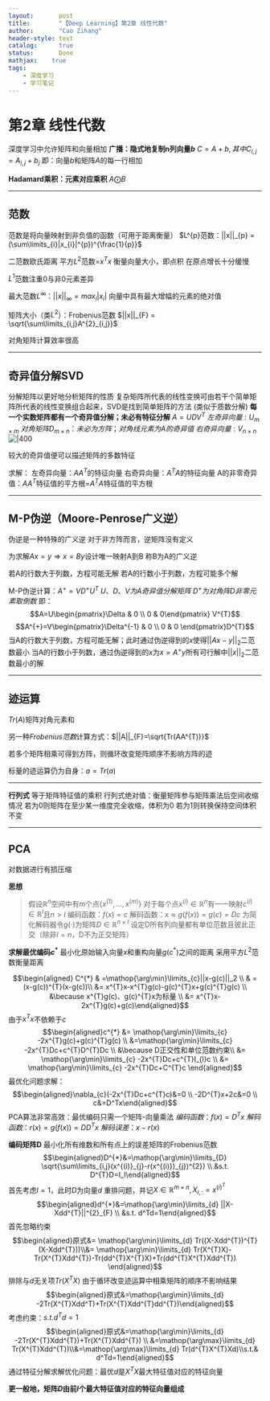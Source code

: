 ```yaml
---
layout:       post
title:        "【Deep Learning】第2章 线性代数"
author:       "Cao Zihang"
header-style: text
catalog:      true
status:		  Done
mathjax: 	true
tags:
    - 深度学习
    - 学习笔记
---
```

# 第2章 线性代数
深度学习中允许矩阵和向量相加
**广播：隐式地复制n列向量$b$**
$C=A+b, 其中C_{i,j} = A_{i,j} + b_{j}$
即：向量$b$和矩阵$A$的每一行相加

**Hadamard乘积：元素对应乘积**
$A\bigodot B$

---
## 范数
范数是将向量映射到非负值的函数（可用于距离衡量）
$L^{p}范数：||x||_{p} = (\sum\limits_{i}|x_{i}|^{p})^{\frac{1}{p}}$

二范数欧氏距离
平方$L^2$范数=$x^Tx$ 衡量向量大小，即点积
	在原点增长十分缓慢

$L^1$范数注重0与非0元素差异

最大范数$L^\infty$：$||x||_{\infty} = max_{i}|x_{i}|$
向量中具有最大增幅的元素的绝对值

矩阵大小（类$L^{2}$）：Frobenius范数
$||x||_{F} = \sqrt{\sum\limits_{i,j}A^{2}_{i,j}}$

对角矩阵计算效率很高

---
## 奇异值分解SVD
分解矩阵以更好地分析矩阵的性质
复杂矩阵所代表的线性变换可由若干个简单矩阵所代表的线性变换组合起来，SVD是找到简单矩阵的方法
(类似于质数分解)
**每一个实数矩阵都有一个奇异值分解；未必有特征分解**
$A=UDV^{T}$
$左奇异向量:U_{m\times m}$
$对角矩阵D_{m\times n}：未必为方阵；对角线元素为A的奇异值$
$右奇异向量:V_{n\times n}$
![|400](https://img.caozihang.com/img/202212201456381.png)

较大的奇异值便可以描述矩阵的多数特征

求解：
左奇异向量：$AA^{T}$的特征向量
右奇异向量：$A^{T}A$的特征向量
A的非零奇异值：$AA^{T}$特征值的平方根=$A^{T}A$特征值的平方根

---
## M-P伪逆（Moore-Penrose广义逆）
伪逆是一种特殊的广义逆
对于非方阵而言，逆矩阵没有定义

为求解$Ax=y \Longrightarrow x=By$设计唯一映射A到B
称B为A的广义逆

若A的行数大于列数，方程可能无解
若A的行数小于列数，方程可能多个解

M-P伪逆计算：$A^{+} = VD^{+}U^{T}$
$U、D、V为A奇异值分解矩阵$
$D^{+}为对角阵D非零元素取倒数$
即：
$$A=U\begin{pmatrix}\Delta & 0 \\ 0 & 0\end{pmatrix} V^{T}$$
$$A^{+}=V\begin{pmatrix}\Delta^{-1} & 0 \\ 0 & 0 \end{pmatrix}D^{T}$$
当A的行数大于列数，方程可能无解；此时通过伪逆得到的$x$使得$||Ax-y||_{2}$二范数最小
当A的行数小于列数，通过伪逆得到的$x$为$x=A^{+}y$所有可行解中$||x||_{2}$二范数最小的解

---
## 迹运算
$Tr(A)$矩阵对角元素和

另一种$Frobenius范数$计算方式：$||A||_{F}=\sqrt{Tr(AA^{T)}}$

若多个矩阵相乘可得到方阵，则循环改变矩阵顺序不影响方阵的迹

标量的迹运算仍为自身：$a=Tr(a)$

---
**行列式**
等于矩阵特征值的乘积
行列式绝对值：衡量矩阵参与矩阵乘法后空间收缩情况
若为0则矩阵在至少某一维度完全收缩，体积为0
若为1则转换保持空间体积不变

---
## PCA
对数据进行有损压缩

**思想**
> 假设$\mathbb{R}^{n}$空间中有$m$个点$\{x^{(1)}, ...,x^{(m)}\}$
> 对于每个点$x^{(i)} \in \mathbb{R}^n$有一一映射$c^{(i)}\in \mathbb{R}^l$且$n>l$
> 编码函数：$f(x)=c$
> 解码函数：$x \approx g(f(x))=g(c)=Dc$
> 为简化解码器令$g(·)$为矩阵$D \in \mathbb{R}^{n\times l}$
> 设定D所有列向量都有单位范数且彼此正交（除非$l=n$，D不为正交矩阵）
> 

**求解最优编码$c^{*}$**
最小化原始输入向量$x$和重构向量$g(c^{*})$之间的距离
采用平方$L^2$范数衡量距离

$$\begin{aligned} C^{*} & =\mathop{\arg\min}\limits_{c}||x-g(c)||_2 \\ & = (x-g(c))^{T}(x-g(c))\\ &= x^{T}x-x^{T}g(c)-g(c)^{T}x+g(c)^{T}g(c) \\ &\because x^{T}g(c)、g(c)^{T}x为标量 \\ &= x^{T}x-2x^{T}g(c)+g(c)\end{aligned}$$
由于$x^{T}x$不依赖于$c$
$$\begin{aligned}c^{*} &= \mathop{\arg\min}\limits_{c} -2x^{T}g(c)+g(c)^{T}g(c) \\ &=\mathop{\arg\min}\limits_{c} -2x^{T}Dc+c^{T}D^{T}Dc \\ &\because D正交性和单位范数约束\\ &= \mathop{\arg\min}\limits_{c} -2x^{T}Dc+c^{T}I_{l}c \\ &= \mathop{\arg\min}\limits_{c} -2x^{T}Dc+C^{T}c
\end{aligned}$$
最优化问题求解：
$$\begin{aligned}\nabla_{c}(-2x^{T}Dc+c^{T}c)&=0 \\ -2D^{T}x+2c&=0 \\ c&=D^Tx\end{aligned}$$
PCA算法非常高效：最优编码只需一个矩阵-向量乘法
$编码函数：f(x)=D^{T}x$
$解码函数：r(x)=g(f(x))=DD^{T}x$
$解码误差：x-r(x)$

**编码矩阵D**
最小化所有维数和所有点上的误差矩阵的Frobenius范数
$$\begin{aligned}D^{*}&=\mathop{\arg\min}\limits_{D} \sqrt{\sum\limits_{i,j}(x^{(i)}_{j}-r(x^{(i)})_{j})^{2}} \\ &s.t. D^{T}D=I_l\end{aligned}$$
首先考虑$l=1$，此时$D$为向量$d$
重排问题，并记$X \in \mathbb{R}^{m\times n}, X_{i,:}=x^{(i)^T}$
$$\begin{aligned}d^{*}&=\mathop{\arg\min}\limits_{d} ||X-Xdd^{T}||^{2}_{F} \\ &s.t. d^Td=1\end{aligned}$$
首先忽略约束
$$\begin{aligned}原式&= \mathop{\arg\min}\limits_{d} Tr((X-Xdd^{T})^{T}(X-Xdd^{T}))\\&= \mathop{\arg\min}\limits_{d} Tr(X^{T}X)-Tr(X^{T}Xdd^{T})-Tr(dd^{T}X^{T}X)+Tr(dd^{T}X^{T}Xdd^{T}) 
 \end{aligned}$$
排除与$d$无关项$Tr(X^{T}X)$
由于循环改变迹运算中相乘矩阵的顺序不影响结果
$$\begin{aligned}原式&=\mathop{\arg\min}\limits_{d} -2Tr(X^{T}Xdd^T)+Tr(X^{T}Xdd^{T}dd^{T})\end{aligned}$$
考虑约束：$s.t.d^{T}d=1$
$$\begin{aligned}原式&=\mathop{\arg\min}\limits_{d} -2Tr(X^{T}Xdd^{T})+Tr(X^{T}Xdd^{T}) \\ &=\mathop{\arg\max}\limits_{d} Tr(X^{T}Xdd^{T})\\&=\mathop{\arg\max}\limits_{d} Tr(d^{T}X^{T}Xd)\\s.t.& d^Td=1\end{aligned}$$
通过特征分解求解优化问题：最优$d$是$X^{T}X$最大特征值对应的特征向量

**更一般地，矩阵$D$由前$l$个最大特征值对应的特征向量组成**



